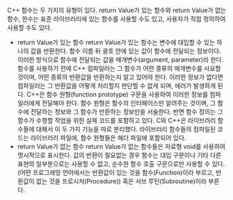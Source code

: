 C++ 함수는 두 가지의 유형이 있다. return Value가 있는 함수와 return Value가 없는 함수, 한수는 표준 라이브러리에 있는 함수를 사용할 수도 있고, 사용자가 직접 정의하여 사용할 수도 있다.
- return Value가 있는 함수
	return Value가 있는 함수는 변수에 대입할 수 있는 하나의 값을 반환한다.
	함수 이름 뒤 괄호 안에 있는 값이 함수에 전달되는 정보이다. 이러한 방식으로 함수에 전달되는 값을 매개변수(argument, parameter)라 한다. 함수를 사용하기 전에 C++ 컴파일러는 그 함수가 어떤 종류의 매개변수를 사요할 것이며, 어떤 종류의 반환값을 반환하는지 알고 있어야 한다. 이러한 정보가 없다면 컴파일러는 그 반환값을 어떻게 처리할지 판단할 수 없게 되며, 에러가 발생하게 된다. C++은 함수 원형(function prototype) 구문을 사용하여 이러한 정보를 컴파일러에게 전달해야 한다.
	함수 원형은 함수의 인터페이스만 알려주는 것이며, 그 함수에 전달하는 정보와 그 함수가 반환하는 정보만을 서술한다. 반면 함수 정의는 그 함수가 수행할 작업을 위한 실제 코드를 포함하고 있다. C와 C++은 라이브러리 함수들에 대해서 이 두 가지 기능을 따로 분리했다. 라이브러리 함수들의 컴파일된 코드는 라이브러리 파일에, 함수 원형들은 헤더 파일에 포함되어 있다.
- return Value가 없는 함수
	return Value가 없는 함수들은 자료형 void를 사용하여 명시적으로 표시한다. 값의 반환이 필요없는 경우 함수는 대입 구문이나 기타 다른 표현의 일부분으로는 사용할 수 없고, 순수한 함수 호출 구문으로만 사용할 수 있다.(어떤 프로그래밍 언어에서는 반환값이 있는 것을 함수(Function)이라 부르고, 반환값이 없는 것을 프로시저(Procedure)) 혹은 서브 루틴(Subroutine)이라 부른다.